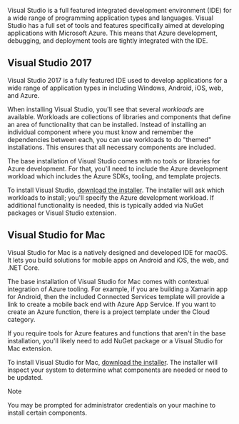 Visual Studio is a full featured integrated development environment (IDE) for a wide range of programming application types and languages. Visual Studio has a full set of tools and features specifically aimed at developing applications with Microsoft Azure. This means that Azure development, debugging, and deployment tools are tightly integrated with the IDE.

## Visual Studio 2017

Visual Studio 2017 is a fully featured IDE used to develop applications for a wide range of application types in including Windows, Android, iOS, web, and Azure.

When installing Visual Studio, you'll see that several *workloads* are available. Workloads are collections of libraries and components that define an area of functionality that can be installed. Instead of installing an individual component where you must know and remember the dependencies between each, you can use workloads to do "themed" installations. This ensures that all necessary components are included.

The base installation of Visual Studio comes with no tools or libraries for Azure development. For that, you'll need to include the Azure development workload which includes the Azure SDKs, tooling, and template projects.

To install Visual Studio, [download the installer](https://visualstudio.microsoft.com/). The installer will ask which workloads to install; you'll specify the Azure development workload. If additional functionality is needed, this is typically added via NuGet packages or Visual Studio extension.

## Visual Studio for Mac

Visual Studio for Mac is a natively designed and developed IDE for macOS. It lets you build solutions for mobile apps on Android and iOS, the web, and .NET Core.

The base installation of Visual Studio for Mac comes with contextual integration of Azure tooling. For example, if you are building a Xamarin app for Android, then the included Connected Services template will provide a link to create a mobile back end with Azure App Service. If you want to create an Azure function, there is a project template under the Cloud category.

If you require tools for Azure features and functions that aren't in the base installation, you'll likely need to add NuGet package or a Visual Studio for Mac extension.

To install Visual Studio for Mac, [download the installer](https://visualstudio.microsoft.com/). The installer will inspect your system to determine what components are needed or need to be updated.

> [!NOTE]
> You may be prompted for administrator credentials on your machine to install certain components.